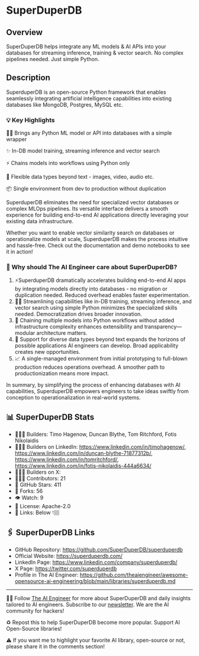 # SuperDuperDB
## Overview
SuperDuperDB helps integrate any ML models & AI APIs into your databases for streaming inference, training & vector search. No complex pipelines needed. Just simple Python.

## Description

SuperduperDB is an open-source Python framework that enables seamlessly integrating artificial intelligence capabilities into existing databases like MongoDB, Postgres, MySQL etc.

### 💡 Key Highlights
👩‍💻 Brings any Python ML model or API into databases with a simple wrapper

✨ In-DB model training, streaming inference and vector search

⚡️ Chains models into workflows using Python only

🧩 Flexible data types beyond text - images, video, audio etc.

📦 Single environment from dev to production without duplication

SuperduperDB eliminates the need for specialized vector databases or complex MLOps pipelines. Its versatile interface delivers a smooth experience for building end-to-end AI applications directly leveraging your existing data infrastructure.

Whether you want to enable vector similarity search on databases or operationalize models at scale, SuperduperDB makes the process intuitive and hassle-free. Check out the documentation and demo notebooks to see it in action!

### 🤔 Why should The AI Engineer care about SuperDuperDB?
1. ⚡️SuperduperDB dramatically accelerates building end-to-end AI apps by integrating models directly into databases - no migration or duplication needed. Reduced overhead enables faster experimentation.
2. 👩‍🔬 Streamlining capabilities like in-DB training, streaming inference, and vector search using simple Python minimizes the specialized skills needed. Democratization drives broader innovation.
3. 🧩 Chaining multiple models into Python workflows without added infrastructure complexity enhances extensibility and transparency—modular architecture matters.
4. 🌈 Support for diverse data types beyond text expands the horizons of possible applications AI engineers can develop. Broad applicability creates new opportunities.
5. 📈 A single-managed environment from initial prototyping to full-blown production reduces operations overhead. A smoother path to productionization means more impact.

In summary, by simplifying the process of enhancing databases with AI capabilities, SuperduperDB empowers engineers to take ideas swiftly from conception to operationalization in real-world systems.

## 📊 SuperDuperDB Stats
* 👷🏽‍♀️ Builders: Timo Hagenow, Duncan Blythe, Tom Ritchford, Fotis Nikolaidis
* 👩🏽‍💼 Builders on LinkedIn: https://www.linkedin.com/in/timohagenow/, https://www.linkedin.com/in/duncan-blythe-71877312b/, https://www.linkedin.com/in/tomritchford/, https://www.linkedin.com/in/fotis-nikolaidis-444a6634/
* 👩🏽‍🏭 Builders on X: 
* 👩🏽‍💻 Contributors: 21
* 💫 GitHub Stars: 411
* 🍴 Forks: 56
* 👁️ Watch: 9
* 🪪 License: Apache-2.0 
* 🔗 Links: Below 👇🏽

## 🖇️ SuperDuperDB Links
* GitHub Repository: https://github.com/SuperDuperDB/superduperdb
* Official Website: https://superduperdb.com/
* LinkedIn Page: https://www.linkedin.com/company/superduperdb/
* X Page: https://twitter.com/superduperdb
* Profile in The AI Engineer: https://github.com/theaiengineer/awesome-opensource-ai-engineering/blob/main/libraries/superduperdb.md

---
🧙🏽 Follow [The AI Engineer](https://www.linkedin.com/company/theaiengineer/) for more about SuperDuperDB and daily insights tailored to AI engineers. Subscribe to our [newsletter](http://theaiengineerco.substack.com). We are the AI community for hackers!

♻️ Repost this to help SuperDuperDB become more popular. Support AI Open-Source libraries!

⚠️ If you want me to highlight your favorite AI library, open-source or not, please share it in the comments section!